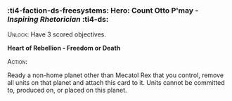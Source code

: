 ### :ti4-faction-ds-freesystems: **Hero**: Count Otto P'may - _Inspiring Rhetorician_ :ti4-ds:
<span style="font-variant:small-caps;">Unlock</span>: Have 3 scored objectives.

**Heart of Rebellion - Freedom or Death**

<span style="font-variant:small-caps;">Action</span>:

Ready a non-home planet other than Mecatol Rex that you control, remove all units on that planet and attach this card to it. Units cannot be committed to, produced on, or placed on this planet.
